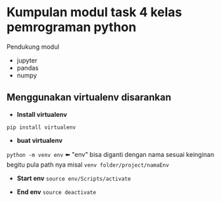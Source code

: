 # Kumpulan modul task 4 kelas pemrograman python

Pendukung modul
- jupyter
- pandas
- numpy

## Menggunakan virtualenv disarankan
- **Install virtualenv**

`pip install virtualenv`

- **buat virtualenv**

`python -m venv env` ⬅️ "env" bisa diganti dengan nama sesuai keinginan begitu pula path nya misal `venv folder/project/namaEnv`

- **Start env**
`source env/Scripts/activate`

- **End env**
`source deactivate`
